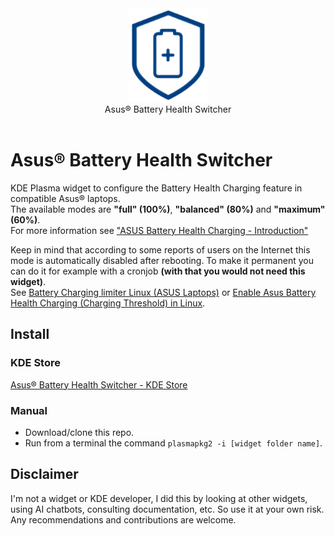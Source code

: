 <div align="center">
<picture>
  <source media="(prefers-color-scheme: dark)" srcset="logo.png">
  <img alt="Logo" src="logo.png" height="150px">
</picture>
<br>
Asus® Battery Health Switcher
</div>
<br>

# Asus® Battery Health Switcher
KDE Plasma widget to configure the Battery Health Charging feature in compatible Asus® laptops.  
The available modes are **"full" (100%)**, **"balanced" (80%)** and **"maximum" (60%)**.  
For more information see ["ASUS Battery Health Charging - Introduction"](https://www.asus.com/us/support/FAQ/1032726/)

Keep in mind that according to some reports of users on the Internet this mode is automatically disabled after rebooting. 
To make it permanent you can do it for example with a cronjob **(with that you would not need this widget)**.  
See [Battery Charging limiter Linux (ASUS Laptops)](https://github.com/sreejithag/battery-charging-limiter-linux) or [Enable Asus Battery Health Charging (Charging Threshold) in Linux](https://www.youtube.com/watch?v=BacV_hvaXfU).

## Install

### KDE Store
[Asus® Battery Health Switcher - KDE Store](https://store.kde.org/p/2075212/)

### Manual
- Download/clone this repo.
- Run from a terminal the command `plasmapkg2 -i [widget folder name]`.

## Disclaimer
I'm not a widget or KDE developer, I did this by looking at other widgets, using AI chatbots, consulting documentation, etc. So use it at your own risk.
Any recommendations and contributions are welcome.
